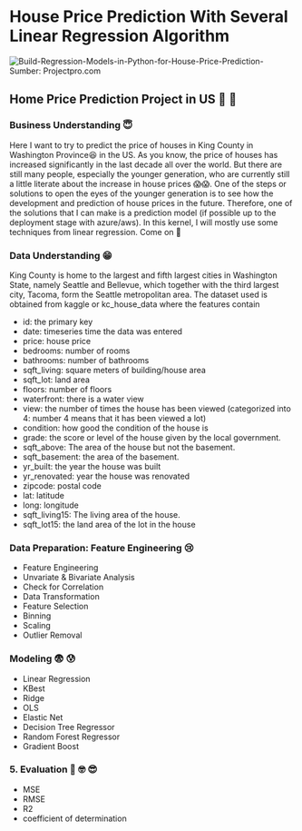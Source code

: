 # House Price Prediction With Several Linear Regression Algorithm

![Build-Regression-Models-in-Python-for-House-Price-Prediction-](https://github.com/roniantoniius/Kabupaten-King-US-House-Price-Prediction-with-multiple-Model/assets/121453378/5d3b5c99-1b7c-4e6c-8c30-2d196052525d)
Sumber: Projectpro.com

## Home Price Prediction Project in US 🤨 🧐
### Business Understanding 😇
Here I want to try to predict the price of houses in King County in Washington Province😆 in the US. As you know, the price of houses has increased significantly in the last decade all over the world. But there are still many people, especially the younger generation, who are currently still a little literate about the increase in house prices 😱😱. One of the steps or solutions to open the eyes of the younger generation is to see how the development and prediction of house prices in the future. Therefore, one of the solutions that I can make is a prediction model (if possible up to the deployment stage with azure/aws). In this kernel, I will mostly use some techniques from linear regression. Come on 🫡

### Data Understanding 😁
King County is home to the largest and fifth largest cities in Washington State, namely Seattle and Bellevue, which together with the third largest city, Tacoma, form the Seattle metropolitan area. The dataset used is obtained from kaggle or kc_house_data where the features contain
- id: the primary key
- date: timeseries time the data was entered
- price: house price
- bedrooms: number of rooms
- bathrooms: number of bathrooms
- sqft_living: square meters of building/house area
- sqft_lot: land area
- floors: number of floors
- waterfront: there is a water view
- view: the number of times the house has been viewed (categorized into 4: number 4 means that it has been viewed a lot)
- condition: how good the condition of the house is
- grade: the score or level of the house given by the local government.
- sqft_above: The area of the house but not the basement.
- sqft_basement: the area of the basement.
- yr_built: the year the house was built
- yr_renovated: year the house was renovated
- zipcode: postal code
- lat: latitude
- long: longitude
- sqft_living15: The living area of the house.
- sqft_lot15: the land area of the lot in the house

### Data Preparation: Feature Engineering 😢
- Feature Engineering
- Unvariate & Bivariate Analysis
- Check for Correlation
- Data Transformation
- Feature Selection
- Binning
- Scaling
- Outlier Removal


### Modeling 😨 😰
- Linear Regression
- KBest
- Ridge
- OLS
- Elastic Net
- Decision Tree Regressor
- Random Forest Regressor
- Gradient Boost

### 5. Evaluation 🧐 🤓 😎
- MSE
- RMSE
- R2
- coefficient of determination


